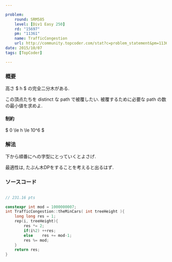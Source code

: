```yaml
---

problem:
    round: SRM585
    level: [Div1 Easy 250]
    rd: "15697"
    pm: "11361"
    name: TrafficCongestion
    url: http://community.topcoder.com/stat?c=problem_statement&pm=11361&rd=15697
date: 2015/10/07
tags: [TopCoder]

---
```


### 概要

高さ $ h $ の完全二分木がある.

この頂点たちを distinct な path で被覆したい.
被覆するために必要な path の数の最小値を求めよ.

#### 制約

$ 0 \le h \le 10^6 $

### 解法

下から順番にへの字型にとっていくとよさげ.

最適性は, たぶん木DPをすることを考えると出るはず.

### ソースコード

~~~ cpp

// 231.16 pts

constexpr int mod = 1000000007;
int TrafficCongestion::theMinCars( int treeHeight ){
    long long res = 1;
    rep(i, treeHeight){
        res *= 2;
        if(i%2) ++res;
        else    res += mod-1;
        res %= mod;
    }
    return res;
}
~~~

